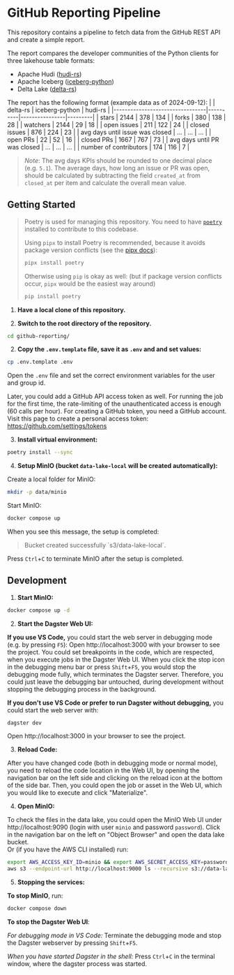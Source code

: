 # GitHub Reporting Pipeline

This repository contains a pipeline to fetch data from the GitHub REST API and create a simple report.

The report compares the developer communities of the Python clients for three lakehouse table formats:
* Apache Hudi ([hudi-rs](https://github.com/apache/hudi-rs))
* Apache Iceberg ([iceberg-python](https://github.com/apache/iceberg-python))
* Delta Lake ([delta-rs](https://github.com/delta-io/delta-rs))

The report has the following format (example data as of 2024-09-12):
|                                 | delta-rs | iceberg-python | hudi-rs |
|---------------------------------|----------|----------------|---------|
| stars                           | 2144     | 378            | 134     |
| forks                           | 380      | 138            | 28      |
| watchers                        | 2144     | 29             | 18      |
| open issues                     | 211      | 122            | 24      |
| closed issues                   | 876      | 224            | 23      |
| avg days until issue was closed | ...      | ...            | ...     |
| open PRs                        | 22       | 52             | 16      |
| closed PRs                      | 1667     | 767            | 73      |
| avg days until PR was closed    | ...      | ...            | ...     |
| number of contributors          | 174      | 116            | 7       |
> *Note*: The avg days KPIs should be rounded to one decimal place (e.g. `5.1`). The average days, how long an issue or PR was open, should be calculated by subtracting the field `created_at` from `closed_at` per item and calculate the overall mean value.


## Getting Started

> Poetry is used for managing this repository. You need to have [`poetry`](https://pypi.org/project/poetry/) installed to contribute to this codebase.
>
> Using `pipx` to install Poetry is recommended, because it avoids package version conflicts (see the [pipx docs](https://pipx.pypa.io/stable/)):
> ```bash
> pipx install poetry
> ```
> Otherwise using `pip` is okay as well: (but if package version conflicts occur, `pipx` would be the easiest way around)
> ```bash
> pip install poetry
> ```

1. **Have a local clone of this repository.**

2. **Switch to the root directory of the repository.**
```bash
cd github-reporting/
```

2. **Copy the `.env.template` file, save it as `.env` and and set values:**
```bash
cp .env.template .env
```
Open the `.env` file and set the correct environment variables for the user and group id.

Later, you could add a GitHub API access token as well. For running the job for the first time,
the rate-limiting of the unauthenticated access is enough (60 calls per hour).
For creating a GitHub token, you need a GitHub account.
Visit this page to create a personal access token: https://github.com/settings/tokens

3. **Install virtual environment:**
```bash
poetry install --sync
```

4. **Setup MinIO (bucket `data-lake-local` will be created automatically):**

Create a local folder for MinIO:
```bash
mkdir -p data/minio
```
Start MinIO:
```bash
docker compose up
```
When you see this message, the setup is completed:

> Bucket created successfully \`s3/data-lake-local\`.

Press `Ctrl`+`C` to terminate MinIO after the setup is completed.


## Development

1. **Start MinIO:**
```bash
docker compose up -d
```

2. **Start the Dagster Web UI:**

**If you use VS Code,** you could start the web server in debugging mode (e.g. by pressing `F5`):
Open http://localhost:3000 with your browser to see the project.
You could set breakpoints in the code, which are respected, when you execute jobs in the Dagster Web UI.
When you click the stop icon in the debugging menu bar or press `Shift`+`F5`, you would stop the debugging mode fully, which terminates the Dagster server.
Therefore, you could just leave the debugging bar untouched, during development without stopping the debugging process in the background.

**If you don't use VS Code or prefer to run Dagster without debugging,** you could start the web server with:
```bash
dagster dev
```
Open http://localhost:3000 in your browser to see the project.

3. **Reload Code:**

After you have changed code (both in debugging mode or normal mode), you need to reload the code location in the Web UI, by opening the navigation bar on the left side and clicking on the reload icon at the bottom of the side bar.
Then, you could open the job or asset in the Web UI, which you would like to execute and click "Materialize".

4. **Open MinIO:**

To check the files in the data lake, you could open the MinIO Web UI under http://localhost:9090 (login with user `minio` and password `password`).
Click in the navigation bar on the left on "Object Browser" and open the data lake bucket.  
Or (if you have the AWS CLI installed) run:
```bash
export AWS_ACCESS_KEY_ID=minio && export AWS_SECRET_ACCESS_KEY=password
aws s3 --endpoint-url http://localhost:9000 ls --recursive s3://data-lake-local
```

5. **Stopping the services:**

**To stop MinIO**, run:
```bash
docker compose down
```

**To stop the Dagster Web UI**:

*For debugging mode in VS Code:* 
Terminate the debugging mode and stop the Dagster webserver by pressing `Shift`+`F5`.

*When you have started Dagster in the shell:* 
Press `Ctrl`+`C` in the terminal window, where the dagster process was started.
